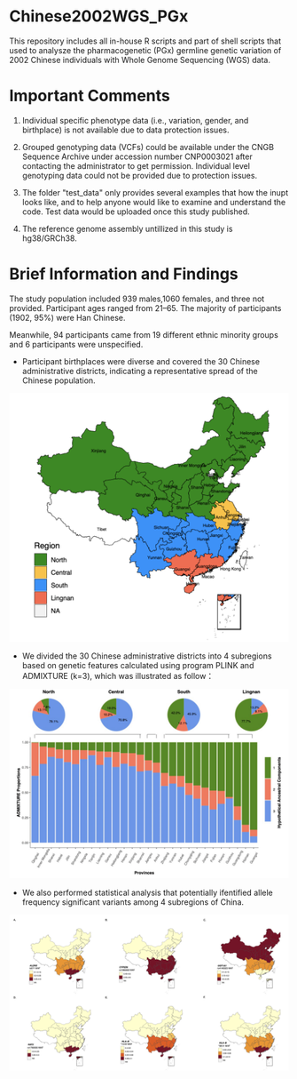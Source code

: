 # Chinese2002WGS_PGx

This repository includes all in-house R scripts and part of shell scripts that used to analysze the  pharmacogenetic (PGx) germline genetic variation of 2002 Chinese individuals with Whole Genome Sequencing (WGS) data.

# Important Comments

1. Individual specific phenotype data (i.e., variation, gender, and birthplace) is not available due to data protection issues.

2. Grouped genotyping data (VCFs) could be available under the CNGB Sequence Archive under accession number CNP0003021 after contacting the administrator to get permission. Individual level genotyping data could not be provided due to protection issues.

3. The folder "test_data" only provides several examples that how the inupt looks like, and to help anyone would like to examine and understand the code. Test data would be uploaded once this study published.

4. The reference genome assembly untillized in this study is hg38/GRCh38.

#  Brief Information and Findings

The study population included 939 males,1060 females, and three not provided. Participant ages ranged from 21–65. The majority of participants (1902, 95%) were Han Chinese.

Meanwhile, 94 participants came from 19 different ethnic minority groups and 6 participants were unspecified.




* Participant birthplaces were diverse and covered the 30 Chinese administrative districts, indicating a representative spread of the Chinese population.

![This is a image](images/Chinese_2002_individuals_distribution.png)




* We divided the 30 Chinese administrative districts into 4 subregions based on genetic features calculated using program PLINK and ADMIXTURE (k=3), which was illustrated as follow：

![This is a image](images/Chinese_4subregions.png)





* We also performed statistical analysis that potentially ifentified allele frequency significant variants among 4 subregions of China.

![This is a image](images/North_South_diffSite.png)

